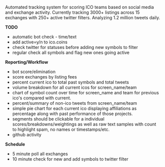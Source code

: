 Automated tracking system for scoring ICO teams based on social media and exchange activity.
Currently tracking 3000+ listings across 15 exchanges with 250+ active twitter filters. Analyzing 1.2 million tweets daily.

**TODO**

* automatic bot check - time/text
* add active=y/n to ico.coins
* check twitter for statuses before adding new symbols to filter
* regular check all symbols and flag new ones going active


**Reporting/Workflow**

* bot score/elimination
* score exchanges by listing fees
* percent current ico to total past symbols and total tweets
* volume breakdown for all current icos for screen_name/team 
* chart of symbol count over time for screen_name and team for previous ico's compared with current.
* percent/summary of non-ico tweets from screen_name/team
* simple pie chart for each current ico displaying affiliations as percentage along with past performance of those projects.
* segments should be clickable for a individual scores/breakdowns/weightings as well as raw text samples with count to highlight spam, no names or timestamps/etc.
* github activity


**Schedule**

* 5 minute poll all exchanges
* 10 minute check for new and add symbols to twitter filter
